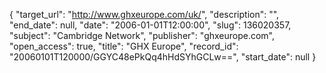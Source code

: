 {
  "target_url": "http://www.ghxeurope.com/uk/", 
  "description": "", 
  "end_date": null, 
  "date": "2006-01-01T12:00:00", 
  "slug": 136020357, 
  "subject": "Cambridge Network", 
  "publisher": "ghxeurope.com", 
  "open_access": true, 
  "title": "GHX Europe", 
  "record_id": "20060101T120000/GGYC48ePkQq4hHdSYhGCLw==", 
  "start_date": null
}

